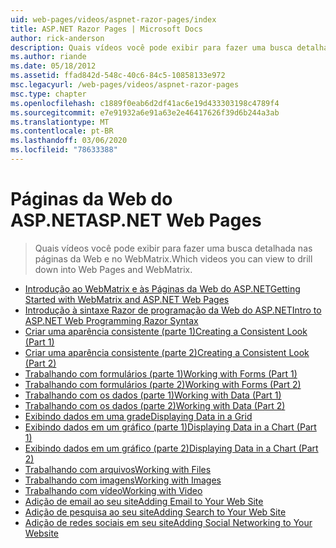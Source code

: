 ```yaml
---
uid: web-pages/videos/aspnet-razor-pages/index
title: ASP.NET Razor Pages | Microsoft Docs
author: rick-anderson
description: Quais vídeos você pode exibir para fazer uma busca detalhada nas páginas da Web e no WebMatrix.
ms.author: riande
ms.date: 05/18/2012
ms.assetid: ffad842d-548c-40c6-84c5-10858133e972
msc.legacyurl: /web-pages/videos/aspnet-razor-pages
msc.type: chapter
ms.openlocfilehash: c1889f0eab6d2df41ac6e19d433303198c4789f4
ms.sourcegitcommit: e7e91932a6e91a63e2e46417626f39d6b244a3ab
ms.translationtype: MT
ms.contentlocale: pt-BR
ms.lasthandoff: 03/06/2020
ms.locfileid: "78633388"
---
```

# <a name="aspnet-web-pages"></a><span data-ttu-id="060e2-103">Páginas da Web do ASP.NET</span><span class="sxs-lookup"><span data-stu-id="060e2-103">ASP.NET Web Pages</span></span>

> <span data-ttu-id="060e2-104">Quais vídeos você pode exibir para fazer uma busca detalhada nas páginas da Web e no WebMatrix.</span><span class="sxs-lookup"><span data-stu-id="060e2-104">Which videos you can view to drill down into Web Pages and WebMatrix.</span></span>

- [<span data-ttu-id="060e2-105">Introdução ao WebMatrix e às Páginas da Web do ASP.NET</span><span class="sxs-lookup"><span data-stu-id="060e2-105">Getting Started with WebMatrix and ASP.NET Web Pages</span></span>](getting-started-with-webmatrix-and-aspnet-web-pages.md)
- [<span data-ttu-id="060e2-106">Introdução à sintaxe Razor de programação da Web do ASP.NET</span><span class="sxs-lookup"><span data-stu-id="060e2-106">Intro to ASP.NET Web Programming Razor Syntax</span></span>](introduction-to-aspnet-web-programming-using-the-razor-syntax.md)
- [<span data-ttu-id="060e2-107">Criar uma aparência consistente (parte 1)</span><span class="sxs-lookup"><span data-stu-id="060e2-107">Creating a Consistent Look (Part 1)</span></span>](creating-a-consistent-look-part-1.md)
- [<span data-ttu-id="060e2-108">Criar uma aparência consistente (parte 2)</span><span class="sxs-lookup"><span data-stu-id="060e2-108">Creating a Consistent Look (Part 2)</span></span>](creating-a-consistent-look-part-2.md)
- [<span data-ttu-id="060e2-109">Trabalhando com formulários (parte 1)</span><span class="sxs-lookup"><span data-stu-id="060e2-109">Working with Forms (Part 1)</span></span>](working-with-forms-part-1.md)
- [<span data-ttu-id="060e2-110">Trabalhando com formulários (parte 2)</span><span class="sxs-lookup"><span data-stu-id="060e2-110">Working with Forms (Part 2)</span></span>](working-with-forms-part-2.md)
- [<span data-ttu-id="060e2-111">Trabalhando com os dados (parte 1)</span><span class="sxs-lookup"><span data-stu-id="060e2-111">Working with Data (Part 1)</span></span>](working-with-data-part-1.md)
- [<span data-ttu-id="060e2-112">Trabalhando com os dados (parte 2)</span><span class="sxs-lookup"><span data-stu-id="060e2-112">Working with Data (Part 2)</span></span>](working-with-data-part-2.md)
- [<span data-ttu-id="060e2-113">Exibindo dados em uma grade</span><span class="sxs-lookup"><span data-stu-id="060e2-113">Displaying Data in a Grid</span></span>](displaying-data-in-a-grid.md)
- [<span data-ttu-id="060e2-114">Exibindo dados em um gráfico (parte 1)</span><span class="sxs-lookup"><span data-stu-id="060e2-114">Displaying Data in a Chart (Part 1)</span></span>](displaying-data-in-a-chart-part-1.md)
- [<span data-ttu-id="060e2-115">Exibindo dados em um gráfico (parte 2)</span><span class="sxs-lookup"><span data-stu-id="060e2-115">Displaying Data in a Chart (Part 2)</span></span>](displaying-data-in-a-chart-part-2.md)
- [<span data-ttu-id="060e2-116">Trabalhando com arquivos</span><span class="sxs-lookup"><span data-stu-id="060e2-116">Working with Files</span></span>](working-with-files.md)
- [<span data-ttu-id="060e2-117">Trabalhando com imagens</span><span class="sxs-lookup"><span data-stu-id="060e2-117">Working with Images</span></span>](working-with-images.md)
- [<span data-ttu-id="060e2-118">Trabalhando com vídeo</span><span class="sxs-lookup"><span data-stu-id="060e2-118">Working with Video</span></span>](working-with-video.md)
- [<span data-ttu-id="060e2-119">Adição de email ao seu site</span><span class="sxs-lookup"><span data-stu-id="060e2-119">Adding Email to Your Web Site</span></span>](adding-email-to-your-web-site.md)
- [<span data-ttu-id="060e2-120">Adição de pesquisa ao seu site</span><span class="sxs-lookup"><span data-stu-id="060e2-120">Adding Search to Your Web Site</span></span>](adding-search-to-your-web-site.md)
- [<span data-ttu-id="060e2-121">Adição de redes sociais em seu site</span><span class="sxs-lookup"><span data-stu-id="060e2-121">Adding Social Networking to Your Website</span></span>](adding-social-networking-to-your-website.md)
